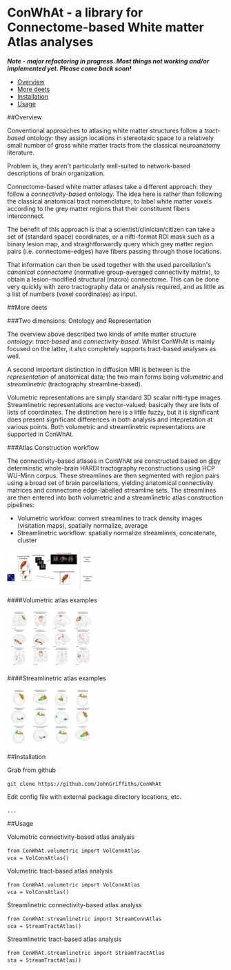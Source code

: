 # ConWhAt - a library for Connectome-based White matter Atlas analyses

***Note - major refactoring in progress. Most things not working and/or implemented yet. Please come back soon!***


- [Overview](#overview)  
- [More deets](#more-deets)  
- [Installation](#installation)  
- [Usage](#usage)  



##Overview

Conventional approaches to atlasing white matter structures follow a *tract-based* ontology: they assign locations in stereotaxic space to a relatively small number of gross white matter tracts from the classical neuroanatomy literature. 

Problem is, they aren't particularly well-suited to network-based descriptions of brain organization. 

Connectome-based white matter atlases take a different approach: they follow a *connectivity-based* ontology. The idea here is rather than following the classical anatomical tract nomenclature, to label white matter voxels according to the grey matter regions that their constituent fibers interconnect.

The benefit of this approach is that a scientist/clinician/citizen can take a set of (standard space) coordinates, or a nifti-format ROI mask such as a binary lesion map, and straightforwardly query which grey matter region pairs (i.e. connectome-edges) have fibers passing through those locations.

That information can then be used together with the used parcellation's *canonical connectome* (normative group-averaged connectivity matrix), to obtain a lesion-modified structural (macro) connectome. This can be done very quickly with zero tractography data or analysis required, and as little as a list of numbers (voxel coordinates) as input. 


##More deets

###Two dimensions: Ontology and Representation

The overview above described two kinds of white matter structure *ontology*: *tract-based* and *connectivity-based*. Whilst ConWhAt is mainly focused on the latter, it also completely supports tract-based analyses as well. 

A second important distinction in diffusion MRI is between is the *representation* of anatomical data; the two main forms being *volumetric* and *streamlinetric* (tractography streamline-based). 

Volumetric representations are simply standard 3D scalar nifti-type images. Streamlinetric representations are 
vector-valued; basically they are lists of lists of coordinates. The distinction here is a little fuzzy, but it is significant does present significant differences in both analysis and intepretation at various points. Both volumetric and streamlinetric representations are supported in ConWhAt. 



###Atlas Construction workflow

The connectivity-based atlases in ConWhAt are constructed based on [dipy](http://nipy.org/dipy/) determinstic whole-brain HARDI tractography reconstructions using HCP WU-Minn corpus. These streamlines are then segmented with region pairs using a broad set of brain parcellations, yielding anatomical connectivity matrices and connectome edge-labelled streamline sets. The streamlines are then entered into both volumetric and a streamlinetric atlas construction pipelines:

- Volumetric workfow: convert streamlines to track density images (visitation maps), spatially normalize, average  
- Streamlinetric workflow: spatially normalize streamlines, concatenate, cluster

<img src="ConWhAt/doc/atlas_construction_fig.png" alt="Atlas Construction Process" style="width: 200px;"/>



####Volumetric atlas examples

<img src="ConWhAt/doc/volumetric_atlas_examples.png" alt="Volumetric Atlas" style="width: 200px;"/>

####Streamlinetric atlas examples

<img src="ConWhAt/doc/streamlinetric_atlas_examples.png" alt="Streamlinetric Atlas" style="width: 200px;"/>





##Installation

Grab from github

`git clone https://github.com/JohnGriffiths/ConWhAt`

Edit config file with external package directory locations, etc. 

`...`



##Usage


Volumetric connectivity-based atlas analyais

`from ConWhAt.volumetric import VolConnAtlas`  
`vca = VolConnAtlas()`  


Volumetric tract-based atlas analysis

`from ConWhAt.volumetric import VolConnAtlas`  
`vca = VolConnAtlas()`  


Streamlinetric connectivity-based atlas analyss

`from ConWhAt.streamlinetric import StreamConnAtlas`    
`sca = StreamTractAtlas()`  


Streamlinetric tract-based atlas analysis

`from ConWhAt.streamlinetric import StreamTractAtlas`    
`sta = StreamTractAtlas()`























